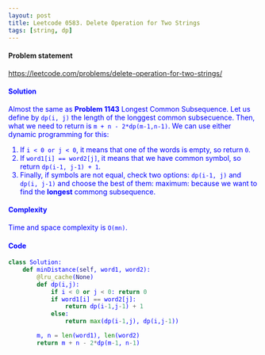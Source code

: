 ```yaml
---
layout: post
title: Leetcode 0583. Delete Operation for Two Strings
tags: [string, dp]
---
```


#### Problem statement

<a href="https://leetcode.com/problems/delete-operation-for-two-strings/"> <font color = blue>https://leetcode.com/problems/delete-operation-for-two-strings/

#### Solution
Almost the same as **Problem 1143** Longest Common Subsequence. Let us define by `dp(i, j)` the length of the longgest common subsecuence. Then, what we need to return is `m + n - 2*dp(m-1,n-1)`. We can use either dynamic programming for this:
 1. If `i < 0 or j < 0`, it means that one of the words is empty, so return `0`.
 2. If `word1[i] == word2[j]`, it means that we have common symbol, so return `dp(i-1, j-1) + 1`.
 3. Finally, if symbols are not equal, check two options: `dp(i-1, j)` and `dp(i, j-1)` and choose the best of them: maximum: because we want to find the **longest** commong subsequence.
 
 #### Complexity
 Time and space complexity is `O(mn)`.

#### Code
```python
class Solution:
    def minDistance(self, word1, word2):
        @lru_cache(None)
        def dp(i,j):
            if i < 0 or j < 0: return 0
            if word1[i] == word2[j]: 
                return dp(i-1,j-1) + 1
            else:
                return max(dp(i-1,j), dp(i,j-1))

        m, n = len(word1), len(word2)
        return m + n - 2*dp(m-1, n-1)
```